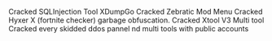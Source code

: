 Cracked SQLInjection Tool XDumpGo
Cracked Zebratic Mod Menu
Cracked Hyxer X (fortnite checker) garbage obfuscation.
Cracked Xtool V3 Multi tool
Cracked every skidded ddos pannel nd multi tools with public accounts
<!--
**howlreverse/howlreverse** is a ✨ _special_ ✨ repository because its `README.md` (this file) appears on your GitHub profile.

Here are some ideas to get you started:

- 🔭 I’m currently working on ...
- 🌱 I’m currently learning ...
- 👯 I’m looking to collaborate on ...
- 🤔 I’m looking for help with ...
- 💬 Ask me about ...
- 📫 How to reach me: ...
- 😄 Pronouns: ...
- ⚡ Fun fact: ...
-->
